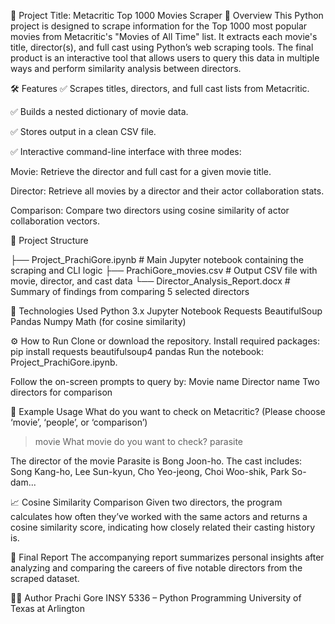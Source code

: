 🧠 Project Title: Metacritic Top 1000 Movies Scraper
🎯 Overview
This Python project is designed to scrape information for the Top 1000 most popular movies from Metacritic's "Movies of All Time" list. It extracts each movie's title, director(s), and full cast using Python’s web scraping tools. The final product is an interactive tool that allows users to query this data in multiple ways and perform similarity analysis between directors.

🛠️ Features
✅ Scrapes titles, directors, and full cast lists from Metacritic.

✅ Builds a nested dictionary of movie data.

✅ Stores output in a clean CSV file.

✅ Interactive command-line interface with three modes:

Movie: Retrieve the director and full cast for a given movie title.

Director: Retrieve all movies by a director and their actor collaboration stats.

Comparison: Compare two directors using cosine similarity of actor collaboration vectors.

📂 Project Structure

├── Project_PrachiGore.ipynb          # Main Jupyter notebook containing the scraping and CLI logic
├── PrachiGore_movies.csv             # Output CSV file with movie, director, and cast data
└── Director_Analysis_Report.docx     # Summary of findings from comparing 5 selected directors

📌 Technologies Used
Python 3.x
Jupyter Notebook
Requests
BeautifulSoup
Pandas
Numpy
Math (for cosine similarity)

⚙️ How to Run
Clone or download the repository.
Install required packages:
pip install requests beautifulsoup4 pandas
Run the notebook: Project_PrachiGore.ipynb.

Follow the on-screen prompts to query by:
Movie name
Director name
Two directors for comparison

🧪 Example Usage
What do you want to check on Metacritic? (Please choose ‘movie’, ‘people’, or ‘comparison’)
> movie
What movie do you want to check?
> parasite

The director of the movie Parasite is Bong Joon-ho.
The cast includes: Song Kang-ho, Lee Sun-kyun, Cho Yeo-jeong, Choi Woo-shik, Park So-dam...

📈 Cosine Similarity Comparison
Given two directors, the program calculates how often they’ve worked with the same actors and returns a cosine similarity score, indicating how closely related their casting history is.

🧾 Final Report
The accompanying report summarizes personal insights after analyzing and comparing the careers of five notable directors from the scraped dataset.

👩‍🎓 Author
Prachi Gore
INSY 5336 – Python Programming
University of Texas at Arlington
